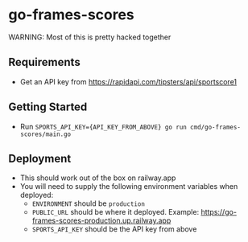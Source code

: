 # go-frames-scores

WARNING: Most of this is pretty hacked together

## Requirements

- Get an API key from https://rapidapi.com/tipsters/api/sportscore1

## Getting Started

- Run `SPORTS_API_KEY={API_KEY_FROM_ABOVE} go run cmd/go-frames-scores/main.go` 

## Deployment

- This should work out of the box on railway.app 
- You will need to supply the following environment variables when deployed:
  - `ENVIRONMENT` should be `production`
  - `PUBLIC_URL` should be where it deployed. Example: https://go-frames-scores-production.up.railway.app
  - `SPORTS_API_KEY` should be the API key from above
